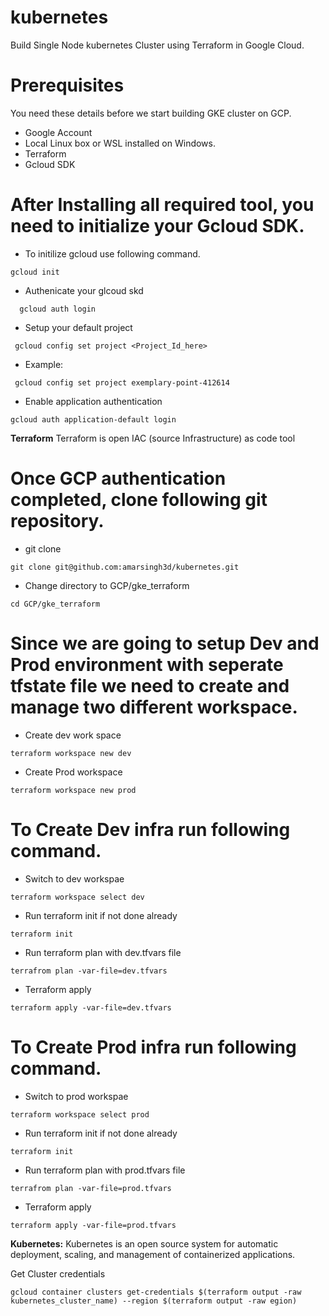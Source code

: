 # kubernetes
Build Single Node kubernetes Cluster using Terraform in Google Cloud.

# Prerequisites
You need these details before we start building GKE cluster on GCP.
- Google Account
- Local Linux box or WSL installed on Windows.
- Terraform
- Gcloud SDK

# After Installing all required tool, you need to initialize  your Gcloud SDK.
- To initilize gcloud use following command.
```
gcloud init
```
- Authenicate your glcoud skd 
```
  gcloud auth login
```
- Setup your default project
```
 gcloud config set project <Project_Id_here>
```
- Example:
```
 gcloud config set project exemplary-point-412614
```
- Enable application authentication
```
gcloud auth application-default login
```


**Terraform** Terraform is open IAC (source Infrastructure) as code tool

# Once GCP authentication completed, clone following git repository.
- git clone
```
git clone git@github.com:amarsingh3d/kubernetes.git
```
-  Change directory to GCP/gke_terraform
```
cd GCP/gke_terraform
```
# Since we are going to setup Dev and Prod environment with seperate tfstate file we need to create and manage two different workspace.
- Create dev work space
```
terraform workspace new dev
```
- Create Prod workspace
```
terraform workspace new prod
```
# To Create Dev infra run following command.
- Switch to dev workspae
```
terraform workspace select dev
```
- Run terraform init if not done already
```
terraform init
```
- Run terraform plan with dev.tfvars file
```
terrafrom plan -var-file=dev.tfvars
```

- Terraform apply
```
terraform apply -var-file=dev.tfvars
```

# To Create Prod infra run following command.
- Switch to prod workspae

```
terraform workspace select prod
```
- Run terraform init if not done already

```
terraform init
```
- Run terraform plan with prod.tfvars file

```
terrafrom plan -var-file=prod.tfvars
```
- Terraform apply

```
terraform apply -var-file=prod.tfvars
```

**Kubernetes:** Kubernetes is an open source system for automatic deployment, scaling, and management of containerized applications.

Get Cluster credentials
```
gcloud container clusters get-credentials $(terraform output -raw kubernetes_cluster_name) --region $(terraform output -raw egion)
```
